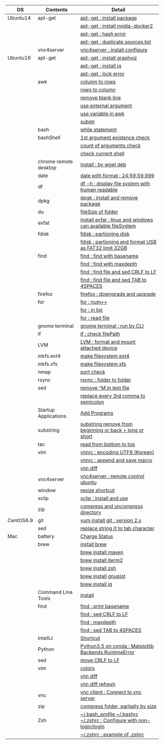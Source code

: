 | OS | Contents | Detail |
|---|---|---|
| Ubuntu14 | apt-get | [apt-get : install package](01_Ubuntu/01_14.04/01_apt-get/01_apt-get_install.md) |
| | | [apt-get : install nvidia-docker2](01_Ubuntu/01_14.04/01_apt-get/02_install_nvidia_docker_v2.md) |
| | | [apt-get : hash error](01_Ubuntu/01_14.04/01_apt-get/03_apt-get_update_hash_sum_error.md) |
| | | [apt-get : duplicate sources.list](01_Ubuntu/01_14.04/01_apt-get/04_apt-get_Duplicate_sources.list.md) |
| | vnc4server | [vnc4server : install configure](01_Ubuntu/01_14.04/02_vnc4server/01_install_config_vnc4server.md) |
| Ubuntu16 | apt-get | [apt-get : install graphviz](01_Ubuntu/02_16/01_apt-get/01_apt-get_install_graphviz_with_python3.5.md) |
| | | [apt-get : install jq](01_Ubuntu/02_16/01_apt-get/02_apt-get_install_jq.md) |
| | | [apt-get : lock error](01_Ubuntu/02_16/01_apt-get/03_apt-get_lock_error.md) |
| | awk | [column to rows](01_Ubuntu/02_16/02_awk/01_awk_column_to_rows.md) | 
| | | [rows to column](01_Ubuntu/02_16/02_awk/02_awk_rows_to_column.md) |
| | | [remove blank line](01_Ubuntu/02_16/02_awk/03_awk_remove_blank_line.md) |
| | | [use external argument](01_Ubuntu/02_16/02_awk/04_awk_use_external_argument.md) |
| | | [use variable in awk](01_Ubuntu/02_16/02_awk/05_awk_use_variable.md) |
| | | [substr](01_Ubuntu/02_16/02_awk/06_awk_substr.md) |
| | bash | [while statement](01_Ubuntu/02_16/03_bash/01_While_Statement.md) |
| | bashShell | [1st argument existence check](01_Ubuntu/02_16/04_bashShell_script/01_if_condition_1st_argument_existence_check.md) |
| | | [count of arguments check](01_Ubuntu/02_16/04_bashShell_script/02_if_condition_count_of_arguments_check.md) |
| | | [check current shell](01_Ubuntu/02_16/04_bashShell_script/03_check_current_shell.md) |
| | chrome remote desktop | [install : by wget deb](01_Ubuntu/02_16/05_chrome_remote_desktop/01_install_chrome_remote_desktop.md) |
| | date | [date with format : 24:59:59.999](01_Ubuntu/02_16/06_date/01_date_with_hour_min_sec_nano.md) |
| | df | [df -h : display file system with human readable](01_Ubuntu/02_16/07_df/01_df_with_human_readerble.md) |
| | dpkg | [dpgk : install and remove package](01_Ubuntu/02_16/08_dpkg/01_dpkg_install_remove_package.md) |
| | du | [fileSize of folder](01_Ubuntu/02_16/09_du/01_du_file_size_of_folder.md) |
| | exfat | [install exfat : linux and windows can available fileSystem](01_Ubuntu/02_16/10_exfat/01_install_exfat_on_ubuntu16.md) |
| | fdisk | [fdisk : partioning disk](01_Ubuntu/02_16/11_fdisk/01_fdisk_partioning_disk.md) |
| | | [fdisk : partioning and format USB as FAT32 limit 32GB](01_Ubuntu/02_16/11_fdisk/02_format_USB_as_FAT32.md) |
| | find | [find : find with basename](01_Ubuntu/02_16/12_find/01_find_with_basename.md) |
| | | [find : find with maxdepth](01_Ubuntu/02_16/12_find/02_find_with_maxdepth.md) |
| | | [find : find file and sed CRLF to LF](01_Ubuntu/02_16/12_find/03_find_and_sed_move_CRLF_to_LF.md) |
| | | [find : find file and sed TAB to 4SPACES](01_Ubuntu/02_16/12_find/04_find_and_sed_move_TAB_to_4SPACES.md) |
| | firefox | [firefox : downgrade and upgrade](01_Ubuntu/02_16/13_firefox/01_firefox_downgrade_57_to_45.md) |
| | for | [for : num++](01_Ubuntu/02_16/14_for_statement/01_for_num++.md) |
| | | [for : in list](01_Ubuntu/02_16/14_for_statement/02_for_in_list.md) |
| | | [for : read file](01_Ubuntu/02_16/14_for_statement/03_for_read_file.md) |
| | gnome terminal | [gnome terminal : run by CLI](01_Ubuntu/02_16/15_gnome_terminal/01_run_gnome_terminal_by_CLI.md) |
| | if | [if : check filePath](01_Ubuntu/02_16/16_if/01_if_check_filePath.md) |
| | LVM | [LVM : format and mount attached device](01_Ubuntu/02_16/17_LVM/01_LVM_on_attached_device.md) |
| | mkfs.ext4 | [make filesystem ext4](01_Ubuntu/02_16/18_mkfs.ext4/01_mkfs.ext4_device.md) |
| | mkfs.xfs | [make filesystem xfs](01_Ubuntu/02_16/19_mkfs.xfs/01_mkfs.xfs_device.md) |
| | nmap | [port check](01_Ubuntu/02_16/20_nmap/01_install_use_nmap.md) |
| | rsync | [rsync : folder to folder](01_Ubuntu/02_16/21_rsync/01_rsync_folder_to_folder.md) |
| | sed | [remove \^M in text file](01_Ubuntu/02_16/22_sed/01_remove_^M_with_sed.md) | 
| | | [replace every 3rd comma to semicolon](01_Ubuntu/02_16/22_sed/02_replace_every_3rd_comma_to_semicolon.md) | 
| | Startup Applications | [Add Programs](01_Ubuntu/02_16/23_Startup_Applications/01_add_programs.md) |
| | substring | [substring remove from beginning or back + long or short](01_Ubuntu/02_16/24_substring/01_substring_remove.md) |
| | tac | [read from bottom to top](01_Ubuntu/02_16/25_tac/01_tac.md) |
| | vim | [vimrc : encoding UTF8 (Korean)](01_Ubuntu/02_16/26_vim/01_vimrc_encoding_korean.md) |
| | | [vimrc : append and save macro](01_Ubuntu/02_16/26_vim/02_vimrc_append_save_macro.md) |
| | | [vim diff](01_Ubuntu/02_16/26_vim/03_vim_diff.md) | 
| | vnc4server | [vnc4server : remote control ubuntu](01_Ubuntu/02_16/27_vnc4server/01_install_config_vnc4server.md) |
| | window | [resize shortcut](01_Ubuntu/02_16/28_window/01_resize_window.md) |
| | xclip | [xclip : install and use](01_Ubuntu/02_16/29_xclip/01_install_and_use_xclip.md) |
| | zip | [compress and uncompress directory](01_Ubuntu/02_16/30_zip/01_zip_directory.md) | 
| CentOS6.9 | git | [yum install git : version 2.x](02_CentOS/01_6.9/02_git/01_yum_install_git.md) |
| | sed | [replace string /t to tab character](02_CentOS/01_6.9/01_sed/01_sed_string_replace.md) |
| Mac | battery | [Charge Status](03_Mac/01_Battery/01_Charge_Status.md) |
| | brew | [install brew](03_Mac/02_brew/01_install_brew.md) |
| | | [brew install maven](03_Mac/02_brew/02_brew_install_mavern.md) |
| | | [brew install iterm2](03_Mac/02_brew/03_brew_install_iterm2.md) |
| | | [brew install zsh](03_Mac/02_brew/04_brew_install_zsh.md) |
| | | [brew install gnuplot](03_Mac/02_brew/05_brew_install_gnuplot.md) |
| | | [brew install jq](03_Mac/02_brew/06_brew_install_jq.md) |
| | Command Line Tools | [install](03_Mac/03_Command_Line_Tools/01_install_Command_Line_Tools.md) |
| | find | [find : print basename](03_Mac/04_find/01_find_with_basename.md) |
| | | [find : sed CRLF to LF](03_Mac/04_find/03_find_and_sed_move_CRLF_to_LF.md) |
| | | [find : maxdepth](03_Mac/04_find/02_find_with_maxdepth.md) |
| | | [find : sed TAB to 4SPACES](03_Mac/04_find/04_find_and_sed_move_TAB_to_4SPACES.md) |
| | IntelliJ | [Shortcut](03_Mac/05_IntelliJ/01_Shortcuts.md) |
| | Python | [Python3.5 on conda : Matplotlib Backends RuntimeError](03_Mac/06_Python/01_with_Conda/01_Matplotlib_backends_RuntimeError.md) |
| | sed | [move CRLF to LF](03_Mac/07_sed/01_sed_remove_CRLF_to_LF.md) |
| | vim | [colors](03_Mac/08_vim/01_vimrc_configure.md) |
| | | [vim diff](03_Mac/08_vim/02_vim_diff.md) |
| | | [vim diff refresh](03_Mac/08_vim/03_vim_diff_refresh.md) |
| | vnc | [vnc client : Connect to vnc server](03_Mac/09_vnc_client/01_use_vnc_client.md) |
| | zip | [compress folder, partially by size](03_Mac/10_zip/01_use_zip.md) |
| | Zsh | [~/.bash_profile ~/.bashrc ~/.zshrc : Configure with non-login/login](03_Mac/11_zsh/01_explain_of_bash_profile_bashrc_zshrc.md) |
| | | [~/.zshrc : example of .zshrc](03_Mac/11_zsh/02_example_of_zshrc.md) |
